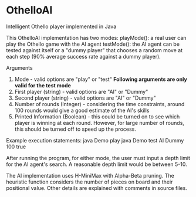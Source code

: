 # OthelloAI
Intelligent Othello player implemented in Java

This OthelloAI implementation has two modes:
playMode(): a real user can play the Othello game with the AI agent
testMode(): the AI agent can be tested against itself or a "dummy player" that chooses a random move at each step (90% average success rate against a dummy player).

Arguments 
1) Mode - valid options are "play" or "test"
**Following arguments are only valid for the test mode**
2) First player (string) - valid options are "AI" or "Dummy"
3) Second player (string) - valid options are "AI" or "Dummy"
4) Number of rounds (Integer) - considering the time constraints, around 100 rounds would give a good estimate of the AI's skills 
5) Printed Information (Boolean) - this could be turned on to see which player is winning at each round. However, for large number of rounds, this should be turned off to speed up the process.

Example execution statements:
java Demo play 
java Demo test AI Dummy 100 true

After running the program, for either mode, the user must input a depth limit for the AI agent's search. A reasonable depth limit would be between 5-10. 

The AI implementation uses H-MiniMax with Alpha-Beta pruning.
The heuristic function considers the number of pieces on board and their positional value.
Other details are explained with comments in source files.
